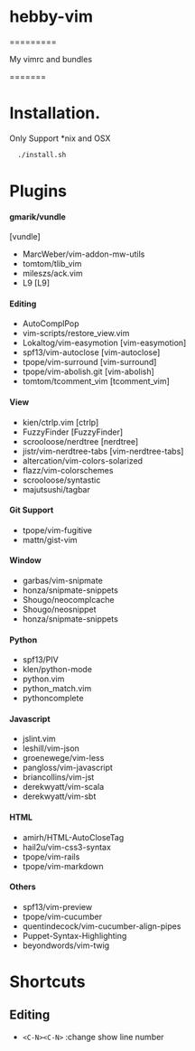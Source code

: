 # hebby-vim
=========

My vimrc and bundles

=======

# Installation.

Only Support *nix and OSX

```bash
  ./install.sh
```

# Plugins

#### gmarik/vundle
  [vundle]
 * MarcWeber/vim-addon-mw-utils
 * tomtom/tlib_vim
 * mileszs/ack.vim
 * L9
  [L9]
#### Editing
 * AutoComplPop
 * vim-scripts/restore_view.vim
 * Lokaltog/vim-easymotion
 [vim-easymotion]
 * spf13/vim-autoclose
 [vim-autoclose]
 * tpope/vim-surround
 [vim-surround]
 * tpope/vim-abolish.git
 [vim-abolish]
 * tomtom/tcomment_vim
 [tcomment_vim]
#### View
 * kien/ctrlp.vim
 [ctrlp]
 * FuzzyFinder
 [FuzzyFinder]
 * scrooloose/nerdtree
 [nerdtree]
 * jistr/vim-nerdtree-tabs
 [vim-nerdtree-tabs]
 * altercation/vim-colors-solarized
 * flazz/vim-colorschemes
 * scrooloose/syntastic
 * majutsushi/tagbar
#### Git Support
 * tpope/vim-fugitive
 * mattn/gist-vim
#### Window
 * garbas/vim-snipmate
 * honza/snipmate-snippets
 * Shougo/neocomplcache
 * Shougo/neosnippet
 * honza/snipmate-snippets
#### Python
 * spf13/PIV
 * klen/python-mode
 * python.vim
 * python_match.vim
 * pythoncomplete
#### Javascript
 * jslint.vim
 * leshill/vim-json
 * groenewege/vim-less
 * pangloss/vim-javascript
 * briancollins/vim-jst
 * derekwyatt/vim-scala
 * derekwyatt/vim-sbt
#### HTML
 * amirh/HTML-AutoCloseTag
 * hail2u/vim-css3-syntax
 * tpope/vim-rails
 * tpope/vim-markdown
#### Others
 * spf13/vim-preview
 * tpope/vim-cucumber
 * quentindecock/vim-cucumber-align-pipes
 * Puppet-Syntax-Highlighting
 * beyondwords/vim-twig


# Shortcuts

## Editing

 * `<C-N><C-N>` :change show line number

